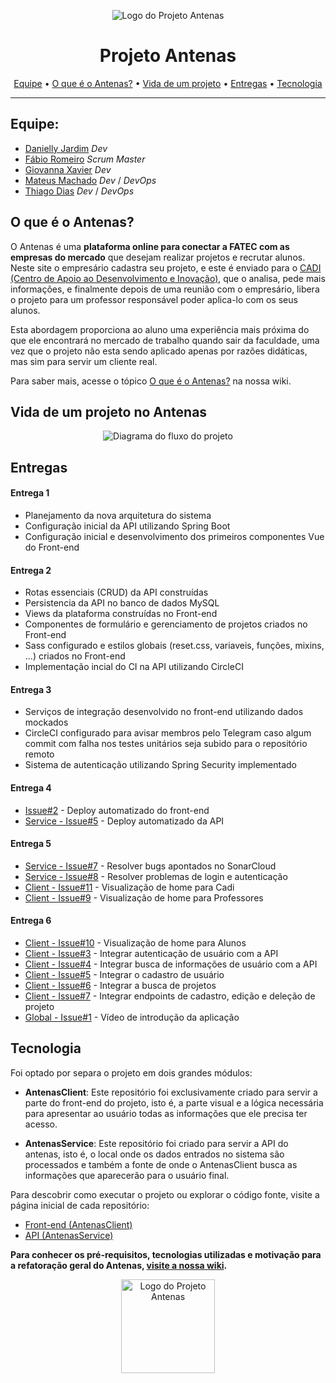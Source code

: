 <p align="center">
  <img src="https://antenas.s3.amazonaws.com/Logo.svg" alt="Logo do Projeto Antenas" />
</p>

<h1 align="center">Projeto Antenas</h1>

<p align="center">
    <a href="#equipe">Equipe</a> •
    <a href="#o-que-é-o-antenas">O que é o Antenas?</a> •
    <a href="#vida-de-um-projeto-no-antenas">Vida de um projeto</a> •
    <a href="#entregas">Entregas</a> •
    <a href="#tecnologia">Tecnologia</a>
</p>

---

## Equipe:
- [Danielly Jardim](https://github.com/daniellygj) _Dev_
- [Fábio Romeiro](https://github.com/FabioRomeiro) _Scrum Master_
- [Giovanna Xavier](https://github.com/giovannaxavierm) _Dev_
- [Mateus Machado](https://github.com/Mateusmsouza) _Dev_ / _DevOps_
- [Thiago Dias](https://github.com/ThiagoDisk) _Dev_ / _DevOps_

## O que é o Antenas?

O Antenas é uma **plataforma online para conectar a FATEC com as empresas do mercado** que desejam realizar projetos e recrutar alunos. Neste site o empresário cadastra seu projeto, e este é enviado para o [CADI (Centro de Apoio ao Desenvolvimento e Inovação)](https://fatecsjc-prd.azurewebsites.net/cadi.php), que o analisa, pede mais informações, e finalmente depois de uma reunião com o empresário, libera o projeto para um professor responsável poder aplica-lo com os seus alunos.

Esta abordagem proporciona ao aluno uma experiência mais próxima do que ele encontrará no mercado de trabalho quando sair da faculdade, uma vez que o projeto não esta sendo aplicado apenas por razões didáticas, mas sim para servir um cliente real.

Para saber mais, acesse o tópico [O que é o Antenas?](https://github.com/antena-dream-team/Antenas/wiki/Conceito#o-que-%C3%A9-o-antenas) na nossa wiki.


## Vida de um projeto no Antenas

<p align="center">
  <img src="https://antenas.s3.amazonaws.com/vida-projeto.svg" alt="Diagrama do fluxo do projeto" />
</p>


## Entregas

#### Entrega 1
- Planejamento da nova arquitetura do sistema
- Configuração inicial da API utilizando Spring Boot
- Configuração inicial e desenvolvimento dos primeiros componentes Vue do Front-end

#### Entrega 2
- Rotas essenciais (CRUD) da API construídas
- Persistencia da API no banco de dados MySQL
- Views da plataforma construídas no Front-end
- Componentes de formulário e gerenciamento de projetos criados no Front-end
- Sass configurado e estilos globais (reset.css, variaveis, funções, mixins, ...) criados no Front-end
- Implementação incial do CI na API utilizando CircleCI

#### Entrega 3
- Serviços de integração desenvolvido no front-end utilizando dados mockados
- CircleCI configurado para avisar membros pelo Telegram caso algum commit com falha nos testes unitários seja subido para o repositório remoto
- Sistema de autenticação utilizando Spring Security implementado

#### Entrega 4
- [Issue#2](https://github.com/antena-dream-team/AntenasClient/issues/2) - Deploy automatizado do front-end
- [Service - Issue#5](https://github.com/antena-dream-team/AntenasService/issues/5) - Deploy automatizado da API

#### Entrega 5
- [Service - Issue#7](https://github.com/antena-dream-team/AntenasService/issues/7) - Resolver bugs apontados no SonarCloud 
- [Service - Issue#8](https://github.com/antena-dream-team/AntenasService/issues/8) - Resolver problemas de login e autenticação
- [Client - Issue#11](https://github.com/antena-dream-team/AntenasClient/issues/11) - Visualização de home para Cadi
- [Client - Issue#9](https://github.com/antena-dream-team/AntenasClient/issues/9) - Visualização de home para Professores

#### Entrega 6
- [Client - Issue#10](https://github.com/antena-dream-team/AntenasClient/issues/10) - Visualização de home para Alunos
- [Client - Issue#3](https://github.com/antena-dream-team/AntenasClient/issues/3) - Integrar autenticação de usuário com a API
- [Client - Issue#4](https://github.com/antena-dream-team/AntenasClient/issues/4) - Integrar busca de informações de usuário com a API
- [Client - Issue#5](https://github.com/antena-dream-team/AntenasClient/issues/5) - Integrar o cadastro de usuário
- [Client - Issue#6](https://github.com/antena-dream-team/AntenasClient/issues/6) - Integrar a busca de projetos
- [Client - Issue#7](https://github.com/antena-dream-team/AntenasClient/issues/7) - Integrar endpoints de cadastro, edição e deleção de projeto
- [Global - Issue#1](https://github.com/antena-dream-team/Antenas/issues/1) - Vídeo de introdução da aplicação


## Tecnologia

Foi optado por separa o projeto em dois grandes módulos:

- **AntenasClient**: Este repositório foi exclusivamente criado para servir a parte do front-end do projeto, isto é, a parte visual e a lógica necessária para apresentar ao usuário todas as informações que ele precisa ter acesso.

- **AntenasService**: Este repositório foi criado para servir a API do antenas, isto é, o local onde os dados entrados no sistema são processados e também a fonte de onde o AntenasClient busca as informações que aparecerão para o usuário final.

Para descobrir como executar o projeto ou explorar o código fonte, visite a página inicial de cada repositório:

- [Front-end (AntenasClient)](https://github.com/antena-dream-team/AntenasClient)
- [API (AntenasService)](https://github.com/antena-dream-team/AntenasService)

**Para conhecer os pré-requisitos, tecnologias utilizadas e motivação para a refatoração geral do Antenas, [visite a nossa wiki](https://github.com/antena-dream-team/Antenas/wiki).**

<p align="center">
  <a href="http://fatecsjc-prd.azurewebsites.net/" target="_blank">
    <img src="https://antenas.s3.amazonaws.com/fatec-logo.png" alt="Logo do Projeto Antenas" width="150" />
  </a>
</p>
